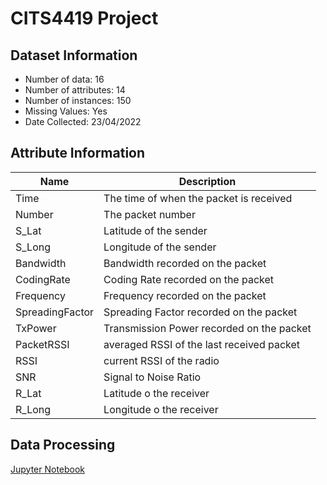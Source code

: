 # CITS4419 Project

## Dataset Information

* Number of data: 16
* Number of attributes: 14
* Number of instances: 150
* Missing Values: Yes
* Date Collected: 23/04/2022

## Attribute Information

|Name|Description|
|----|-----------|
|Time|The time of when the packet is received|
|Number|The packet number|
|S_Lat|Latitude of the sender|
|S_Long|Longitude of the sender|
|Bandwidth|Bandwidth recorded on the packet|
|CodingRate|Coding Rate recorded on the packet|
|Frequency|Frequency recorded on the packet|
|SpreadingFactor|Spreading Factor recorded on the packet|
|TxPower|Transmission Power recorded on the packet|
|PacketRSSI|averaged RSSI of the last received packet|
|RSSI|current RSSI of the radio|
|SNR|Signal to Noise Ratio|
|R_Lat|Latitude o the receiver|
|R_Long|Longitude o the receiver|

## Data Processing

[Jupyter Notebook](LoRa-Analysis.ipynb)
